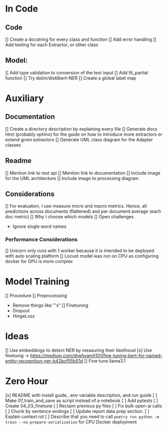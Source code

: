 # In Code
## Code
[] Create a docstring for every class and function
[] Add error handling 
[] Add testing for each Extractor, or other class 

## Model:
[] Add type validation to conversion of the text input 
[] Add fit_partial function
[] Try dslim/distilbert-NER
[] Create a global label map


# Auxiliary
## Documentation
[] Create a directory description by explaining every file
[] Generate docs html (probably sphinx) for the guide on how to introduce more extractors or extend given extractors
[] Generate UML class diagram for the Adapter classes

## Readme
[] Mention link to rest api
[] Mention link to documentation
[] Include image for the UML architecture
[] Include image to processing diagram


## Considerations
[] For evaluation, I use measure micro and macro metrics. Hence, all predictions across documents (flattened) and per document average (each doc metric)
[] Why I choose which models
[] Open challenges
- Ignore single word names

### Performance Considerations
[] Uvicorn only runs with 1 worker because it is intended to be deployed with auto scaling platform
[] Locust model was run on CPU as configuring docker for GPU is more complex


# Model Training
[] Procedure
[] Preprocessing
- Remove things like "'s"
[] Finetuning
- Dropout
- HingeLoss

# Ideas
[] Use embeddings to detect NER by measuring their likelihood
[x] Use finetunig -> https://medium.com/@whyamit101/fine-tuning-bert-for-named-entity-recognition-ner-b42bcf55b51d
[] Fine tune llama3.1 


# Zero Hour
[x] README with install guide, .env variable description, and run guide
[ ] Make 07_train_and_save as script instead of a notebook
[ ] Add pytests
[ ] Create 04_03_finetune
[ ] Reclaim previous py files
[ ] Fix bulk open-ai calls
[ ] Chunk by sentence endings
[ ] Update report data prep section.
[ ] Explain context rot
[ ] Describe that you need to call `poetry run python -m train --no-prepare-serialization` for CPU Docker deployment
